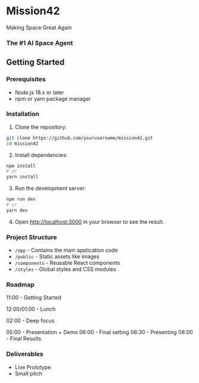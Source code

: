 # Mission42 

Making Space Great Again 

### The #1 AI Space Agent

## Getting Started

### Prerequisites
- Node.js 18.x or later
- npm or yarn package manager

### Installation

1. Clone the repository:
```bash
git clone https://github.com/yourusername/mission42.git
cd mission42
```

2. Install dependencies:
```bash
npm install
# or
yarn install
```

3. Run the development server:
```bash
npm run dev
# or
yarn dev
```

4. Open [http://localhost:3000](http://localhost:3000) in your browser to see the result.

### Project Structure
- `/app` - Contains the main application code
- `/public` - Static assets like images
- `/components` - Reusable React components
- `/styles` - Global styles and CSS modules

### Roadmap 

11:00 - Getting Started

12:00/01:00 - Lunch

02:00 - Deep focus 

05:00 - Presentation + Demo
06:00 - Final setting
06:30 - Presenting
08:00 - Final Results

### Deliverables
- Live Prototype
- Small pitch